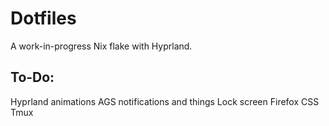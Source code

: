 # Dotfiles

A work-in-progress Nix flake with Hyprland.

## To-Do:
Hyprland animations
AGS notifications and things
Lock screen
Firefox CSS
Tmux
